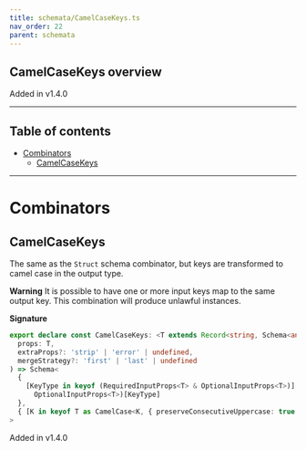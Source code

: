 ```yaml
---
title: schemata/CamelCaseKeys.ts
nav_order: 22
parent: schemata
---
```


## CamelCaseKeys overview

Added in v1.4.0

---

<h2 class="text-delta">Table of contents</h2>

- [Combinators](#combinators)
  - [CamelCaseKeys](#camelcasekeys)

---

# Combinators

## CamelCaseKeys

The same as the `Struct` schema combinator, but keys are transformed to camel case in
the output type.

**Warning** It is possible to have one or more input keys map to the same output key.
This combination will produce unlawful instances.

**Signature**

```ts
export declare const CamelCaseKeys: <T extends Record<string, Schema<any, any>>>(
  props: T,
  extraProps?: 'strip' | 'error' | undefined,
  mergeStrategy?: 'first' | 'last' | undefined
) => Schema<
  {
    [KeyType in keyof (RequiredInputProps<T> & OptionalInputProps<T>)]: (RequiredInputProps<T> &
      OptionalInputProps<T>)[KeyType]
  },
  { [K in keyof T as CamelCase<K, { preserveConsecutiveUppercase: true }>]: TypeOf<T[K]> }
>
```

Added in v1.4.0
